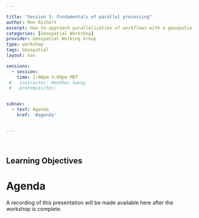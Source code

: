 ```yaml
---

title: "Session 3: Fundamentals of parallel processing"
author: Moe Richert
excerpt: How to approach parallelization of workflows with a geospatial example
categories: [Geospatial Workshop]  
provider: Geospatial Working Group
type: workshop
tags: Geospatial
layout: nav

sessions:
  - session: 
    time: 2:00pm-3:00pm MDT
 #   instructor: Heather Savoy
 #   prerequisites:


subnav:
  - text: Agenda
    href: '#agenda'


---
```


<br>



## Learning Objectives


# Agenda


A recording of this presentation will be made available here after the workshop is complete. 